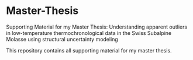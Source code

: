 # Master-Thesis
Supporting Material for my Master Thesis: Understanding apparent outliers in low-temperature thermochronological data in the Swiss Subalpine Molasse using structural uncertainty modeling

This repository contains all supporting material for my master thesis.
